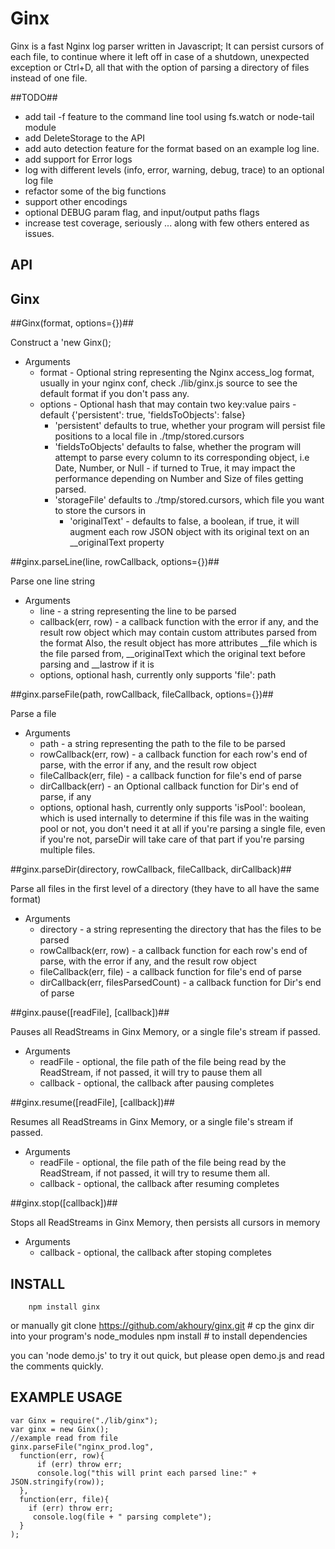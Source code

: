 Ginx
===================

Ginx is a fast Nginx log parser written in Javascript; It can persist cursors of each file, to continue where it left off in case of a
shutdown, unexpected exception or Ctrl+D, all that with the option of parsing a directory of files instead of one file.

##TODO##

* add tail -f feature to the command line tool using fs.watch or node-tail module
* add DeleteStorage to the API 
* add auto detection feature for the format based on an example log line.
* add support for Error logs
* log with different levels (info, error, warning, debug, trace) to an optional log file
* refactor some of the big functions
* support other encodings
* optional DEBUG param flag, and input/output paths flags
* increase test coverage, seriously
... along with few others entered as issues.

API
---
 
Ginx
---------
	
##Ginx(format, options={})##

Construct a 'new Ginx();
* Arguments
	* format - Optional string representing the Nginx access_log format, usually in your nginx conf, check ./lib/ginx.js source to see the default format if you don't pass any.
	* options - Optional hash that may contain two key:value pairs - default {'persistent': true, 'fieldsToObjects': false}
	  * 'persistent' defaults to true, whether your program will persist file positions to a local file in ./tmp/stored.cursors
	  * 'fieldsToObjects' defaults to false, whether the program will attempt to parse every column to its corresponding object, i.e Date, Number, or Null - if turned to True, it may impact the performance depending on Number and Size of files getting parsed.
	  * 'storageFile' defaults to ./tmp/stored.cursors, which file you want to store the cursors in
		* 'originalText' - defaults to false, a boolean, if true, it will augment each row JSON object with its original text on an __originalText property


##ginx.parseLine(line, rowCallback, options={})##

Parse one line string
* Arguments
	* line - a string representing the line to be parsed
	* callback(err, row) - a callback function with the error if any, and the result row object which may contain custom attributes parsed from the format
	Also, the result object has more attributes __file which is the file parsed from, __originalText which the original text before parsing and __lastrow if it is
	* options, optional hash, currently only supports 'file': path


##ginx.parseFile(path, rowCallback, fileCallback, options={})##

Parse a file
* Arguments
	* path - a string representing the path to the file to be parsed
	* rowCallback(err, row) - a callback function for each row's end of parse, with the error if any, and the result row object
	* fileCallback(err, file) - a callback function for file's end of parse
	* dirCallback(err) - an Optional callback function for Dir's end of parse, if any
	* options, optional hash, currently only supports 'isPool': boolean, which is used internally to determine if this file was in the waiting pool or not, you don't need it at all if you're parsing a single file, even if you're not, parseDir will take care of that part if you're parsing multiple files.

##ginx.parseDir(directory, rowCallback, fileCallback, dirCallback)##

Parse all files in the first level of a directory (they have to all have the same format)
* Arguments
	* directory - a string representing the directory that has the files to be parsed
	* rowCallback(err, row) - a callback function for each row's end of parse, with the error if any, and the result row object
	* fileCallback(err, file) - a callback function for file's end of parse
	* dirCallback(err, filesParsedCount) - a callback function for Dir's end of parse

##ginx.pause([readFile], [callback])##

Pauses all ReadStreams in Ginx Memory, or a single file's stream if passed.
* Arguments
	* readFile - optional, the file path of the file being read by the ReadStream, if not passed, it will try to pause them all
	* callback - optional, the callback after pausing completes

##ginx.resume([readFile], [callback])##

Resumes all ReadStreams in Ginx Memory, or a single file's stream if passed.
* Arguments
	* readFile - optional, the file path of the file being read by the ReadStream, if not passed, it will try to resume them all.
	* callback - optional, the callback after resuming completes

##ginx.stop([callback])##

Stops all ReadStreams in Ginx Memory, then persists all cursors in memory
* Arguments
	* callback - optional, the callback after stoping completes

INSTALL
-------
		npm install ginx
		
or manually 
		git clone https://github.com/akhoury/ginx.git
		# cp the ginx dir into your program's node_modules
		npm install # to install dependencies 

you can 'node demo.js' to try it out quick, but please open demo.js and read the comments quickly.

EXAMPLE USAGE
-------------

	var Ginx = require("./lib/ginx");
	var ginx = new Ginx();
	//example read from file
	ginx.parseFile("nginx_prod.log", 	
	  function(err, row){
		  if (err) throw err;
		  console.log("this will print each parsed line:" + JSON.stringify(row));
	  },	  
	  function(err, file){
		if (err) throw err;
		 console.log(file + " parsing complete");
	  }
	);
